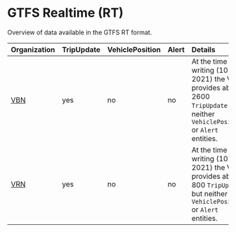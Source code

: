 # GTFS Realtime (RT)
Overview of data available in the GTFS RT format.

|Organization |TripUpdate |VehiclePosition |Alert |Details
|:--- |:--- |:--- |:--- |:---
|[VBN](https://www.vbn.de/) |yes |no |no |At the time of writing (10. Mai 2021) the VBN provides about 2600 `TripUpdate` but neither `VehiclePosition` or `Alert` entities.
|[VRN](https://www.vrn.de/) |yes |no |no |At the time of writing (10. Mai 2021) the VRN provides about 800 `TripUpdate` but neither `VehiclePosition` or `Alert` entities.
